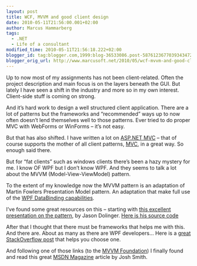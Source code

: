 ```yaml
---
layout: post
title: WCF, MVVM and good client design
date: 2010-05-11T21:56:00.001+02:00
author: Marcus Hammarberg
tags:
  - .NET
  - Life of a consultant
modified_time: 2010-05-11T21:56:18.222+02:00
blogger_id: tag:blogger.com,1999:blog-36533086.post-5876123677039343472'
blogger_orig_url: http://www.marcusoft.net/2010/05/wcf-mvvm-and-good-client-design.html
---
```



Up to now most of my assignments has not been client-related. Often the
project description and main focus is on the layers beneath the GUI. But
lately I have seen a shift in the industry and more so in my own
interest. Client-side stuff is coming on strong.

And it’s hard work to design a well structured client application. There
are a lot of patterns but the frameworks and “recommended” ways up to
now often doesn’t lend themselves well to those patterns. Ever tried to
do proper MVC with WebForms or WinForms – it’s not easy.

But that has also shifted. I have written a lot on
<a href="http://www.asp.net/mVC/" target="_blank">ASP.NET MVC</a> – that
of course supports the mother of all client patterns, <a
href="http://en.wikipedia.org/wiki/Model%E2%80%93view%E2%80%93controller"
target="_blank">MVC</a>, in a great way. So enough said there.

But for “fat clients” such as windows clients there’s been a hazy
mystery for me. I know OF WPF but I don’t know WPF. And they seems to
talk a lot about the MVVM (Model-View-ViewModel) pattern.

To the extent of my knowledge now the MVVM pattern is an adaptation of
Martin Fowlers Presentation Model pattern. An adaptation that make full
use of the
<a href="http://msdn.microsoft.com/en-us/library/ms750612.aspx"
target="_blank">WPF DataBinding capabilities</a>.

I’ve found some great resources on this – starting with
<a href="http://blog.lab49.com/archives/2650" target="_blank">this
excellent presentation on the pattern</a>, by Jason Dolinger.
<a href="http://www.lab49.com/files/MVVM.Demo.sln.zip"
target="_blank">Here is his source code</a>

After that I thought that there must be frameworks that helps me with
this. And there are. About as many as there are WPF developers… Here is
a <a
href="http://stackoverflow.com/questions/1409553/what-framework-for-mvvm-should-i-use"
target="_blank">great StackOverflow post</a> that helps you choose one.

And following one of those links (to the
<a href="http://mvvmfoundation.codeplex.com/" target="_blank">MVVM
Foundation</a>) I finally found and read this great
<a href="http://msdn.microsoft.com/en-us/magazine/dd419663.aspx"
target="_blank">MSDN Magazine</a> article by Josh Smith.
